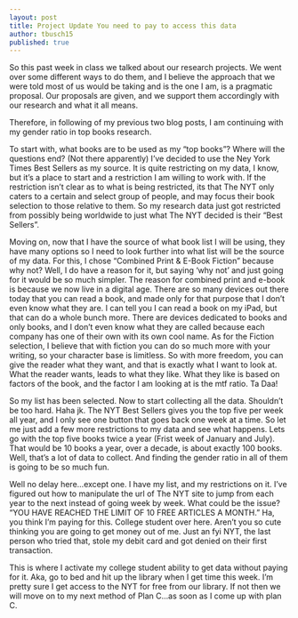```yaml
---
layout: post
title: Project Update You need to pay to access this data
author: tbusch15
published: true
---
```


So this past week in class we talked about our research projects. We went over some different ways to do them, and I believe the approach that we were told most of us would be taking and is the one I am, is a pragmatic proposal. Our proposals are given, and we support them accordingly with our research and what it all means. 

Therefore, in following of my previous two blog posts, I am continuing with my gender ratio in top books research. 

To start with, what books are to be used as my “top books”? Where will the questions end? (Not there apparently) I’ve decided to use the Ney York Times Best Sellers as my source. It is quite restricting on my data, I know, but it’s a place to start and a restriction I am willing to work with. If the restriction isn’t clear as to what is being restricted, its that The NYT only caters to a certain and select group of people, and may focus their book selection to those relative to them. So my research data just got restricted from possibly being worldwide to just what The NYT decided is their “Best Sellers”. 

Moving on, now that I have the source of what book list I will be using, they have many options so I need to look further into what list will be the source of my data. For this, I chose “Combined Print & E-Book Fiction” because why not? Well, I do have a reason for it, but saying ‘why not’ and just going for it would be so much simpler. The reason for combined print and e-book is because we now live in a digital age. There are so many devices out there today that you can read a book, and made only for that purpose that I don’t even know what they are. I can tell you I can read a book on my iPad, but that can do a whole bunch more. There are devices dedicated to books and only books, and I don’t even know what they are called because each company has one of their own with its own cool name. As for the Fiction selection, I believe that with fiction you can do so much more with your writing, so your character base is limitless. So with more freedom, you can give the reader what they want, and that is exactly what I want to look at. What the reader wants, leads to what they like. What they like is based on factors of the book, and the factor I am looking at is the mtf ratio. Ta Daa! 

So my list has been selected. Now to start collecting all the data. Shouldn’t be too hard. Haha jk. The NYT Best Sellers gives you the top five per week all year, and I only see one button that goes back one week at a time. So let me just add a few more restrictions to my data and see what happens. Lets go with the top five books twice a year (Frist week of January and July). That would be 10 books a year, over a decade, is about exactly 100 books. Well, that’s a lot of data to collect. And finding the gender ratio in all of them is going to be so much fun. 

Well no delay here...except one. I have my list, and my restrictions on it. I’ve figured out how to manipulate the url of The NYT site to jump from each year to the next instead of going week by week. What could be the issue?
“YOU HAVE REACHED THE LIMIT OF 10 FREE ARTICLES A MONTH.”
Ha, you think I’m paying for this. College student over here. Aren’t you so cute thinking you are going to get money out of me. Just an fyi NYT, the last person who tried that, stole my debit card and got denied on their first transaction. 

This is where I activate my college student ability to get data without paying for it. Aka, go to bed and hit up the library when I get time this week. I’m pretty sure I get access to the NYT for free from our library. If not then we will move on to my next method of Plan C...as soon as I come up with plan C. 

